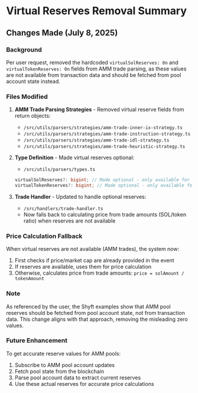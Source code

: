 # Virtual Reserves Removal Summary

## Changes Made (July 8, 2025)

### Background
Per user request, removed the hardcoded `virtualSolReserves: 0n` and `virtualTokenReserves: 0n` fields from AMM trade parsing, as these values are not available from transaction data and should be fetched from pool account state instead.

### Files Modified

1. **AMM Trade Parsing Strategies** - Removed virtual reserve fields from return objects:
   - `/src/utils/parsers/strategies/amm-trade-inner-ix-strategy.ts`
   - `/src/utils/parsers/strategies/amm-trade-instruction-strategy.ts`
   - `/src/utils/parsers/strategies/amm-trade-idl-strategy.ts`
   - `/src/utils/parsers/strategies/amm-trade-heuristic-strategy.ts`

2. **Type Definition** - Made virtual reserves optional:
   - `/src/utils/parsers/types.ts`
   ```typescript
   virtualSolReserves?: bigint; // Made optional - only available for BC trades
   virtualTokenReserves?: bigint; // Made optional - only available for BC trades
   ```

3. **Trade Handler** - Updated to handle optional reserves:
   - `/src/handlers/trade-handler.ts`
   - Now falls back to calculating price from trade amounts (SOL/token ratio) when reserves are not available

### Price Calculation Fallback
When virtual reserves are not available (AMM trades), the system now:
1. First checks if price/market cap are already provided in the event
2. If reserves are available, uses them for price calculation
3. Otherwise, calculates price from trade amounts: `price = solAmount / tokenAmount`

### Note
As referenced by the user, the Shyft examples show that AMM pool reserves should be fetched from pool account state, not from transaction data. This change aligns with that approach, removing the misleading zero values.

### Future Enhancement
To get accurate reserve values for AMM pools:
1. Subscribe to AMM pool account updates
2. Fetch pool state from the blockchain
3. Parse pool account data to extract current reserves
4. Use these actual reserves for accurate price calculations